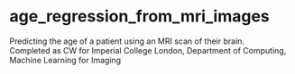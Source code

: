 # age_regression_from_mri_images

Predicting the age of a patient using an MRI scan of their brain.  
Completed as CW for Imperial College London, Department of Computing, Machine Learning for Imaging
